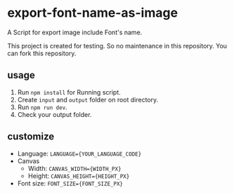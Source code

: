 # export-font-name-as-image
A Script for export image include Font's name.

This project is created for testing. So no maintenance in this repository. You can fork this repository.

## usage
1. Run `npm install` for Running script.
1. Create `input` and `output` folder on root directory.
1. Run `npm run dev`.
1. Check your output folder.

## customize
* Language: `LANGUAGE={YOUR_LANGUAGE_CODE}`
* Canvas
  * Width: `CANVAS_WIDTH={WIDTH_PX}`
  * Height: `CANVAS_HEIGHT={HEIGHT_PX}`
* Font size: `FONT_SIZE={FONT_SIZE_PX}`

